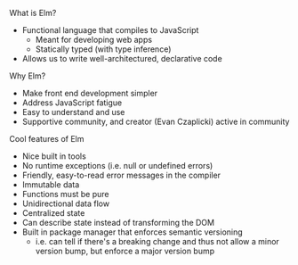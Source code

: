 What is Elm?
- Functional language that compiles to JavaScript
	- Meant for developing web apps
	- Statically typed (with type inference)
- Allows us to write well-architectured, declarative code

Why Elm?
- Make front end development simpler
- Address JavaScript fatigue
- Easy to understand and use
- Supportive community, and creator (Evan Czaplicki) active in community

Cool features of Elm
- Nice built in tools
- No runtime exceptions (i.e. null or undefined errors)
- Friendly, easy-to-read error messages in the compiler
- Immutable data 
- Functions must be pure
- Unidirectional data flow
- Centralized state
- Can describe state instead of transforming the DOM
- Built in package manager that enforces semantic versioning
	- i.e. can tell if there's a breaking change and thus not allow
	a minor version bump, but enforce a major version bump

